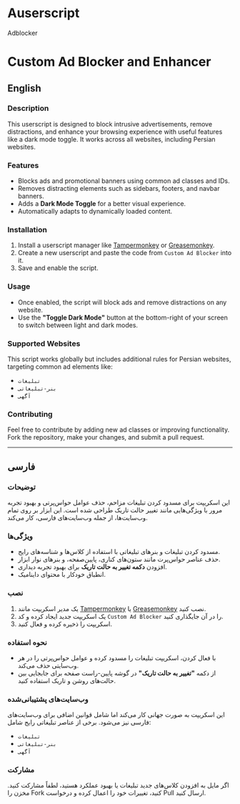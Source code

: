 # Auserscript
Adblocker
# Custom Ad Blocker and Enhancer

## English

### Description
This userscript is designed to block intrusive advertisements, remove distractions, and enhance your browsing experience with useful features like a dark mode toggle. It works across all websites, including Persian websites.

### Features
- Blocks ads and promotional banners using common ad classes and IDs.
- Removes distracting elements such as sidebars, footers, and navbar banners.
- Adds a **Dark Mode Toggle** for a better visual experience.
- Automatically adapts to dynamically loaded content.

### Installation
1. Install a userscript manager like [Tampermonkey](https://www.tampermonkey.net/) or [Greasemonkey](https://addons.mozilla.org/en-US/firefox/addon/greasemonkey/).
2. Create a new userscript and paste the code from `Custom Ad Blocker` into it.
3. Save and enable the script.

### Usage
- Once enabled, the script will block ads and remove distractions on any website.
- Use the **"Toggle Dark Mode"** button at the bottom-right of your screen to switch between light and dark modes.

### Supported Websites
This script works globally but includes additional rules for Persian websites, targeting common ad elements like:
- `تبلیغات`
- `بنر-تبلیغاتی`
- `آگهی`

### Contributing
Feel free to contribute by adding new ad classes or improving functionality. Fork the repository, make your changes, and submit a pull request.

---

## فارسی

### توضیحات
این اسکریپت برای مسدود کردن تبلیغات مزاحم، حذف عوامل حواس‌پرتی و بهبود تجربه مرور با ویژگی‌هایی مانند تغییر حالت تاریک طراحی شده است. این ابزار بر روی تمام وب‌سایت‌ها، از جمله وب‌سایت‌های فارسی، کار می‌کند.

### ویژگی‌ها
- مسدود کردن تبلیغات و بنرهای تبلیغاتی با استفاده از کلاس‌ها و شناسه‌های رایج.
- حذف عناصر حواس‌پرت مانند ستون‌های کناری، پایین‌صفحه، و بنرهای نوار ابزار.
- افزودن **دکمه تغییر به حالت تاریک** برای بهبود تجربه دیداری.
- انطباق خودکار با محتوای داینامیک.

### نصب
1. یک مدیر اسکریپت مانند [Tampermonkey](https://www.tampermonkey.net/) یا [Greasemonkey](https://addons.mozilla.org/en-US/firefox/addon/greasemonkey/) نصب کنید.
2. یک اسکریپت جدید ایجاد کرده و کد `Custom Ad Blocker` را در آن جایگذاری کنید.
3. اسکریپت را ذخیره کرده و فعال کنید.

### نحوه استفاده
- با فعال کردن، اسکریپت تبلیغات را مسدود کرده و عوامل حواس‌پرتی را در هر وب‌سایتی حذف می‌کند.
- از دکمه **"تغییر به حالت تاریک"** در گوشه پایین-راست صفحه برای جابجایی بین حالت‌های روشن و تاریک استفاده کنید.

### وب‌سایت‌های پشتیبانی‌شده
این اسکریپت به صورت جهانی کار می‌کند اما شامل قوانین اضافی برای وب‌سایت‌های فارسی نیز می‌شود. برخی از عناصر تبلیغاتی رایج شامل:
- `تبلیغات`
- `بنر-تبلیغاتی`
- `آگهی`

### مشارکت
اگر مایل به افزودن کلاس‌های جدید تبلیغات یا بهبود عملکرد هستید، لطفاً مشارکت کنید. مخزن را Fork کنید، تغییرات خود را اعمال کرده و درخواست Pull ارسال کنید.
